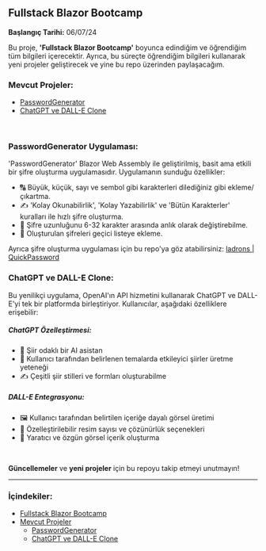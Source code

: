 ## Fullstack Blazor Bootcamp

**Başlangıç Tarihi:** 06/07/24

Bu proje, **'Fullstack Blazor Bootcamp'** boyunca edindiğim ve öğrendiğim tüm bilgileri içerecektir. Ayrıca, bu süreçte öğrendiğim bilgileri kullanarak yeni projeler geliştirecek ve yine bu repo üzerinden paylaşacağım.

### Mevcut Projeler:
- [PasswordGenerator](#passwordgenerator-uygulaması)
- [ChatGPT ve DALL-E Clone](#chatgpt-ve-dall-e-clone)

&nbsp;

### PasswordGenerator Uygulaması:
'PasswordGenerator' Blazor Web Assembly ile geliştirilmiş, basit ama etkili bir şifre oluşturma uygulamasıdır. Uygulamanın sunduğu özellikler:
- 🔠 Büyük, küçük, sayı ve sembol gibi karakterleri dilediğiniz gibi ekleme/çıkartma.
- ✍️ 'Kolay Okunabilirlik', 'Kolay Yazabilirlik' ve 'Bütün Karakterler' kuralları ile hızlı şifre oluşturma.
- 🔢 Şifre uzunluğunu 6-32 karakter arasında anlık olarak değiştirebilme.
- 📜 Oluşturulan şifreleri geçici listeye ekleme.

Ayrıca şifre oluşturma uygulaması için bu repo'ya göz atabilirsiniz: [ladrons | QuickPassword](https://github.com/ladrons/QuickPassword)

### ChatGPT ve DALL-E Clone:
Bu yenilikçi uygulama, OpenAI'ın API hizmetini kullanarak ChatGPT ve DALL-E'yi tek bir platformda birleştiriyor. Kullanıcılar, aşağıdaki özelliklere erişebilir:

##### ChatGPT Özelleştirmesi:
- 📜 Şiir odaklı bir AI asistan
- 🌟 Kullanıcı tarafından belirlenen temalarda etkileyici şiirler üretme yeteneği
- ✍️ Çeşitli şiir stilleri ve formları oluşturabilme

##### DALL-E Entegrasyonu:
- 🖼️ Kullanıcı tarafından belirtilen içeriğe dayalı görsel üretimi
- 🔧 Özelleştirilebilir resim sayısı ve çözünürlük seçenekleri
- 🎨 Yaratıcı ve özgün görsel içerik oluşturma

&nbsp;

**Güncellemeler** ve **yeni projeler** için bu repoyu takip etmeyi unutmayın!

---

### İçindekiler:
- [Fullstack Blazor Bootcamp](#fullstack-blazor-bootcamp)
- [Mevcut Projeler](#mevcut-projeler)
  - [PasswordGenerator](#passwordgenerator-uygulaması)
  - [ChatGPT ve DALL-E Clone](#chatgpt-ve-dall-e-clone)

